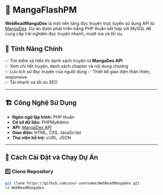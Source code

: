 # 📖 MangaFlashPM

**WebReadMangaDex** là một nền tảng đọc truyện trực tuyến sử dụng API từ [MangaDex](https://api.mangadex.org). Dự án được phát triển bằng PHP thuần kết hợp với MySQL để cung cấp trải nghiệm đọc truyện nhanh, mượt mà và tối ưu.

## 🚀 Tính Năng Chính

✅ Tìm kiếm và hiển thị danh sách truyện từ **MangaDex API**  
✅ Xem chi tiết truyện, danh sách chapter và nội dung chương  
✅ Lưu lịch sử đọc truyện của người dùng 
✅ Thiết kế giao diện thân thiện, responsive  
✅ Tải nhanh và tối ưu SEO  

---

## 🏗️ Công Nghệ Sử Dụng

- **Ngôn ngữ lập trình:** PHP thuần  
- **Cơ sở dữ liệu:** PHPMyAdmin
- **API:** [MangaDex API](https://api.mangadex.org/docs.html)  
- **Giao diện:** HTML, CSS, JavaScript  
- **Thư viện hỗ trợ:** cURL, JSON  

---

## 📌 Cách Cài Đặt và Chạy Dự Án

### 1️⃣ **Clone Repository**
```sh
git clone https://github.com/your-username/WebReadMangaDex.git
cd WebReadMangaDex
